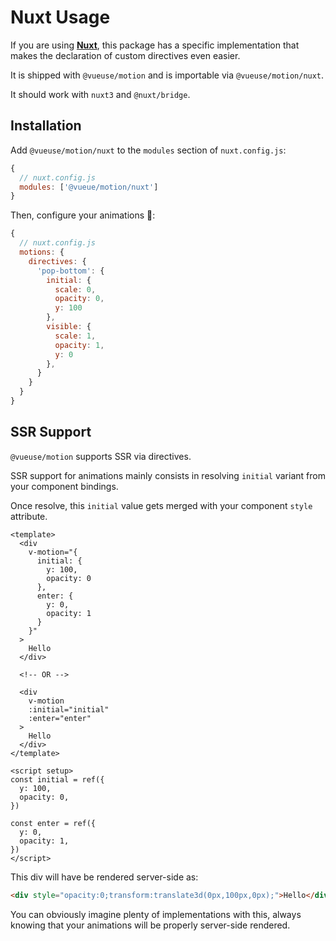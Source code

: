 # Nuxt Usage

If you are using [**Nuxt**](https://nuxtjs.org/), this package has a specific implementation that makes the declaration of custom directives even easier.

It is shipped with `@vueuse/motion` and is importable via `@vueuse/motion/nuxt`.

It should work with `nuxt3` and `@nuxt/bridge`.

## Installation

Add `@vueuse/motion/nuxt` to the `modules` section of `nuxt.config.js`:

```javascript
{
  // nuxt.config.js
  modules: ['@vueue/motion/nuxt']
}
```

Then, configure your animations 🤹:

```javascript
{
  // nuxt.config.js
  motions: {
    directives: {
      'pop-bottom': {
        initial: {
          scale: 0,
          opacity: 0,
          y: 100
        },
        visible: {
          scale: 1,
          opacity: 1,
          y: 0
        },
      }
    }
  }
}
```

## SSR Support

`@vueuse/motion` supports SSR via directives.

SSR support for animations mainly consists in resolving `initial` variant from your component bindings.

Once resolve, this `initial` value gets merged with your component `style` attribute.

```vue
<template>
  <div
    v-motion="{
      initial: {
        y: 100,
        opacity: 0
      },
      enter: {
        y: 0,
        opacity: 1
      }
    }"
  >
    Hello
  </div>

  <!-- OR -->

  <div
    v-motion
    :initial="initial"
    :enter="enter"
  >
    Hello
  </div>
</template>

<script setup>
const initial = ref({
  y: 100,
  opacity: 0,
})

const enter = ref({
  y: 0,
  opacity: 1,
})
</script>
```

This div will have be rendered server-side as:

```html
<div style="opacity:0;transform:translate3d(0px,100px,0px);">Hello</div>
```

You can obviously imagine plenty of implementations with this, always knowing that your animations will be properly server-side rendered.
